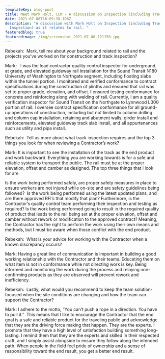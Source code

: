 ```yaml
---
templateKey: blog-post
title: Meet Mark Holt, CCM - A discussion on Inspection (including Track Inspection)
date: 2021-07-08T16:09:38.106Z
description: "A discussion with Mark Holt on Inspection (including Track
  Inspection) as it relates to rail. "
featuredblog: true
featuredimage: /img/screenshot-2021-07-08-121150.jpg
---
```

Rebekah:  Mark, tell me about your background related to rail and the projects you’ve worked on for construction and track inspection?

Mark:   I was the lead contractor quality control inspector for underground, at grade, and elevated guideway rail installation for the Sound Transit N180 University of Washington to Northgate segment, including floating slabs within the tunnel portion. I monitored and verified conformance to contract specifications during the construction of plinths and ensured that rail was set to proper grade, elevation, and offset. I ensured testing conformance for concrete and reinforcing along with welding of rail. Currently, I am a quality verification inspector for Sound Transit on the Northgate to Lynnwood L300 portion of rail.  I oversee contract specification conformance for all ground-up operations of construction, including but not limited to column drilling and column cap installation, retaining and abutment walls, girder install and reinforcements, elevated guideway track slab install, and all appurtenances such as utility and pipe install.   

Rebekah:  Tell us more about what track inspection requires and the top 3 things you look for when reviewing a Contractor’s work?

Mark:  It is important to see the installation of the track as the end product and work backward. Everything you are working towards is for a safe and reliable system to transport the public. The rail must be at the proper elevation, offset and camber as designed. The top three things that I look for are 

 Is the work being performed safely, are proper safety measures in place to ensure workers are not injured while on-site and are safety guidelines being followed? 
Is the work being performed using the latest updated plans, and are there approved RFI’s that modify that plan?  Furthermore, is the Contractor’s quality control team performing their inspection and testing as required?
Is the work being performed going to result in the required quality of product that leads to the rail being set at the proper elevation, offset and camber without rework or modification to the approved contract?  Meaning, the Contractor has the right to perform the work using their own means and methods, but I must be aware when those conflict with the end product. 

Rebekah:  What is your advice for working with the Contractor when a known discrepancy occurs?  

Mark:   Having a great line of communication is important in building a good working relationship with the Contractor and their teams. Educating them on what item is not in conformance while not directing work is key. Being informed and monitoring the work during the process and relaying non-confirming products as they are observed will prevent rework and inefficiency. 

Rebekah:  Lastly, what would you recommend to keep the team solution-focused when the site conditions are changing and how the team can support the Contractor? 

Mark:  I adhere to the motto, “You can’t push a rope in a direction. You have to pull it.” 
This means that I like to encourage the Contractor that the end goal is a safe and reliable product for the traveling public and acknowledge that they are the driving force making that happen. They are the experts. I promote that they have a high level of satisfaction building something long-lasting. I remind them that they are the experts and skilled in their respected craft, and I simply assist alongside to ensure they follow along the intended path. When people in the field feel pride of ownership and a sense of responsibility toward the end result, you get a better end result.